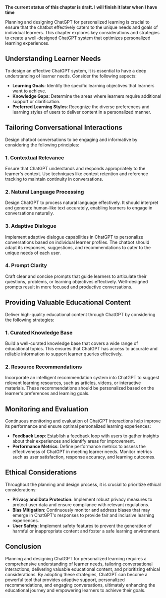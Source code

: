 **The current status of this chapter is draft. I will finish it later when I have time**

Planning and designing ChatGPT for personalized learning is crucial to ensure that the chatbot effectively caters to the unique needs and goals of individual learners. This chapter explores key considerations and strategies to create a well-designed ChatGPT system that optimizes personalized learning experiences.

Understanding Learner Needs
---------------------------

To design an effective ChatGPT system, it is essential to have a deep understanding of learner needs. Consider the following aspects:

* **Learning Goals**: Identify the specific learning objectives that learners want to achieve.
* **Knowledge Gaps**: Determine the areas where learners require additional support or clarification.
* **Preferred Learning Styles**: Recognize the diverse preferences and learning styles of users to deliver content in a personalized manner.

Tailoring Conversational Interactions
-------------------------------------

Design chatbot conversations to be engaging and informative by considering the following principles:

### 1. Contextual Relevance

Ensure that ChatGPT understands and responds appropriately to the learner's context. Use techniques like context retention and reference tracking to maintain continuity in conversations.

### 2. Natural Language Processing

Design ChatGPT to process natural language effectively. It should interpret and generate human-like text accurately, enabling learners to engage in conversations naturally.

### 3. Adaptive Dialogue

Implement adaptive dialogue capabilities in ChatGPT to personalize conversations based on individual learner profiles. The chatbot should adapt its responses, suggestions, and recommendations to cater to the unique needs of each user.

### 4. Prompt Clarity

Craft clear and concise prompts that guide learners to articulate their questions, problems, or learning objectives effectively. Well-designed prompts result in more focused and productive conversations.

Providing Valuable Educational Content
--------------------------------------

Deliver high-quality educational content through ChatGPT by considering the following strategies:

### 1. Curated Knowledge Base

Build a well-curated knowledge base that covers a wide range of educational topics. This ensures that ChatGPT has access to accurate and reliable information to support learner queries effectively.

### 2. Resource Recommendations

Incorporate an intelligent recommendation system into ChatGPT to suggest relevant learning resources, such as articles, videos, or interactive materials. These recommendations should be personalized based on the learner's preferences and learning goals.

Monitoring and Evaluation
-------------------------

Continuous monitoring and evaluation of ChatGPT interactions help improve its performance and ensure optimal personalized learning experiences:

* **Feedback Loop**: Establish a feedback loop with users to gather insights about their experiences and identify areas for improvement.
* **Performance Metrics**: Define performance metrics to assess the effectiveness of ChatGPT in meeting learner needs. Monitor metrics such as user satisfaction, response accuracy, and learning outcomes.

Ethical Considerations
----------------------

Throughout the planning and design process, it is crucial to prioritize ethical considerations:

* **Privacy and Data Protection**: Implement robust privacy measures to protect user data and ensure compliance with relevant regulations.
* **Bias Mitigation**: Continuously monitor and address biases that may emerge in ChatGPT's responses to provide fair and inclusive learning experiences.
* **User Safety**: Implement safety features to prevent the generation of harmful or inappropriate content and foster a safe learning environment.

Conclusion
----------

Planning and designing ChatGPT for personalized learning requires a comprehensive understanding of learner needs, tailoring conversational interactions, delivering valuable educational content, and prioritizing ethical considerations. By adopting these strategies, ChatGPT can become a powerful tool that provides adaptive support, personalized recommendations, and engaging conversations, ultimately enhancing the educational journey and empowering learners to achieve their goals.
